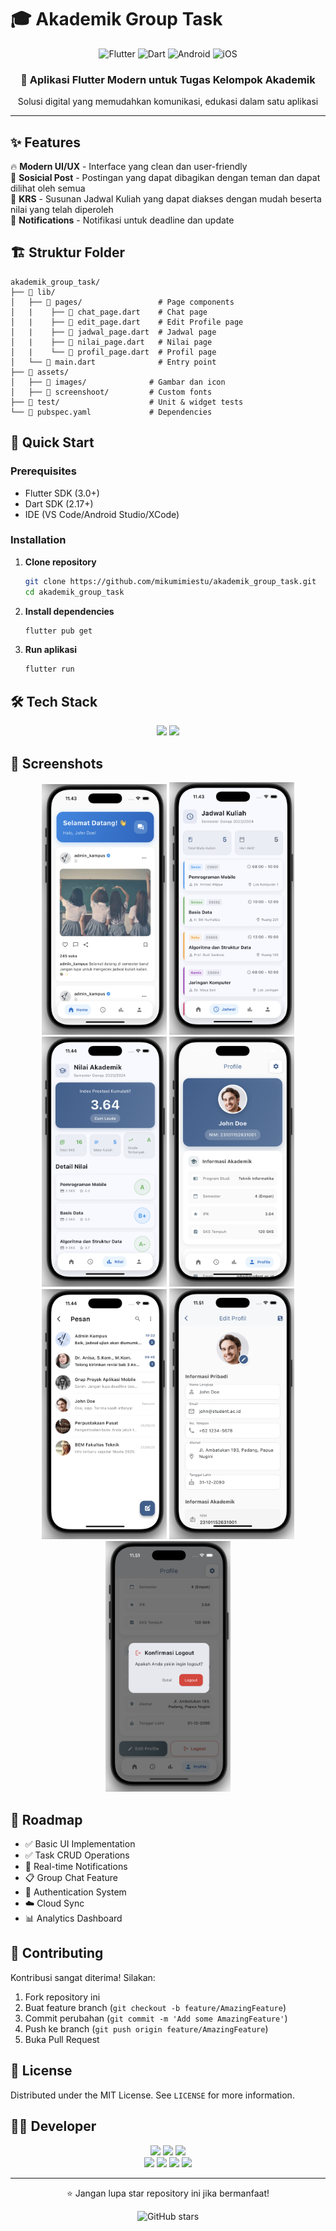 # 🎓 Akademik Group Task

<div align="center">
  <img src="https://img.shields.io/badge/Flutter-02569B?style=for-the-badge&logo=flutter&logoColor=white" alt="Flutter"/>
  <img src="https://img.shields.io/badge/Dart-0175C2?style=for-the-badge&logo=dart&logoColor=white" alt="Dart"/>
  <img src="https://img.shields.io/badge/Android-3DDC84?style=for-the-badge&logo=android&logoColor=white" alt="Android"/>
  <img src="https://img.shields.io/badge/iOS-000000?style=for-the-badge&logo=ios&logoColor=white" alt="iOS"/>
</div>

<div align="center">
  <h3>📱 Aplikasi Flutter Modern untuk Tugas Kelompok Akademik</h3>
  <p>Solusi digital yang memudahkan komunikasi, edukasi dalam satu aplikasi</p>
</div>

---

## ✨ Features

🔥 **Modern UI/UX** - Interface yang clean dan user-friendly  
👥 **Sosicial Post** - Postingan yang dapat dibagikan dengan teman dan dapat dilihat oleh semua  
📝 **KRS** - Susunan Jadwal Kuliah yang dapat diakses dengan mudah beserta nilai yang telah diperoleh  
🔔 **Notifications** - Notifikasi untuk deadline dan update

## 🏗️ Struktur Folder

```
akademik_group_task/
├── 📁 lib/
│   ├── 📁 pages/                 # Page components
│   |    ├── 📄 chat_page.dart    # Chat page
│   |    ├── 📄 edit_page.dart    # Edit Profile page
│   |    ├── 📄 jadwal_page.dart  # Jadwal page
│   |    ├── 📄 nilai_page.dart   # Nilai page
│   |    └── 📄 profil_page.dart  # Profil page
│   └── 📄 main.dart              # Entry point
├── 📁 assets/
│   ├── 📁 images/              # Gambar dan icon
│   ├── 📁 screenshoot/         # Custom fonts
├── 📁 test/                    # Unit & widget tests
└── 📄 pubspec.yaml             # Dependencies
```

## 🚀 Quick Start

### Prerequisites

- Flutter SDK (3.0+)
- Dart SDK (2.17+)
- IDE (VS Code/Android Studio/XCode)

### Installation

1. **Clone repository**

   ```bash
   git clone https://github.com/mikumimiestu/akademik_group_task.git
   cd akademik_group_task
   ```

2. **Install dependencies**

   ```bash
   flutter pub get
   ```

3. **Run aplikasi**
   ```bash
   flutter run
   ```

## 🛠️ Tech Stack

<div align="center">
  <img src="https://img.shields.io/badge/Framework-Flutter-blue?style=flat-square&logo=flutter"/>
  <img src="https://img.shields.io/badge/Language-Dart-blue?style=flat-square&logo=dart"/>
</div>

## 📱 Screenshots

<div align="center">
  <img src="assets/screenshots/home.png" width="200" alt="Home Screen"/>
  <img src="assets/screenshots/jadwal.png" width="200" alt="Jadwal Screen"/>
  <img src="assets/screenshots/nilai.png" width="200" alt="Nilai Screen"/>
  <img src="assets/screenshots/profile.png" width="200" alt="Profile Screen"/>
  <img src="assets/screenshots/chat.png" width="200" alt="Chat Screen"/>
  <img src="assets/screenshots/edit.png" width="200" alt="Edit Screen"/>
  <img src="assets/screenshots/popuplogout.png" width="200" alt="Pop Up Logout Screen"/>
</div>

## 🎯 Roadmap

- ✅ Basic UI Implementation
- ✅ Task CRUD Operations
- 🔄 Real-time Notifications
- 📋 Group Chat Feature
- 🔐 Authentication System
- ☁️ Cloud Sync
- 📊 Analytics Dashboard

## 🤝 Contributing

Kontribusi sangat diterima! Silakan:

1. Fork repository ini
2. Buat feature branch (`git checkout -b feature/AmazingFeature`)
3. Commit perubahan (`git commit -m 'Add some AmazingFeature'`)
4. Push ke branch (`git push origin feature/AmazingFeature`)
5. Buka Pull Request

## 📄 License

Distributed under the MIT License. See `LICENSE` for more information.

## 👨‍💻 Developer

<div align="center">
  <img src="https://img.shields.io/badge/Developer-Zaki_Mushthafa_Billah-blue?style=for-the-badge"/>
  <img src="https://img.shields.io/badge/Developer-Firjatulla_Sukma-blue?style=for-the-badge"/>
  <img src="https://img.shields.io/badge/Developer-Aldo_Deliskar-blue?style=for-the-badge"/>
  <br/>
  <img src="https://img.shields.io/badge/Student_ID-230041-green?style=flat-square"/>
  <img src="https://img.shields.io/badge/Student_ID-230016-green?style=flat-square"/>
  <img src="https://img.shields.io/badge/Student_ID-230004-green?style=flat-square"/>
  <img src="https://img.shields.io/badge/Class-IF1-orange?style=flat-square"/>
</div>

---

<div align="center">
  <p>⭐ Jangan lupa star repository ini jika bermanfaat!</p>
  <img src="https://img.shields.io/github/stars/mikumimiestu/akademik_group_task?style=social" alt="GitHub stars"/>
</div>
